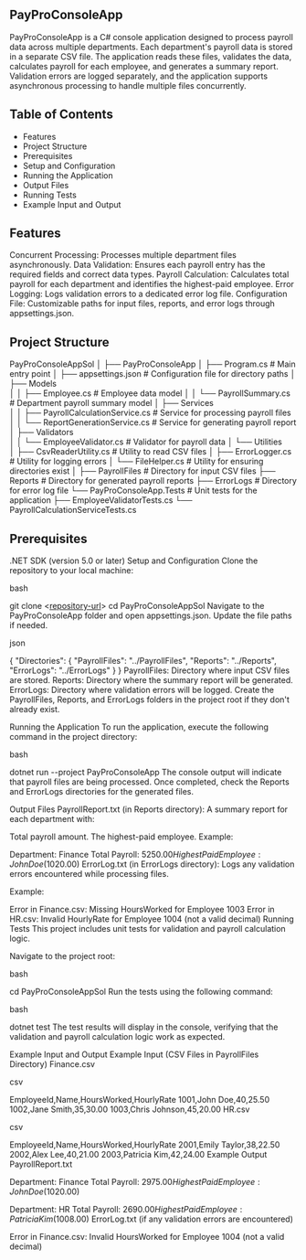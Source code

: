 ## PayProConsoleApp
PayProConsoleApp is a C# console application designed to process payroll data across multiple departments. Each department's payroll data is stored in a separate CSV file. The application reads these files, validates the data, calculates payroll for each employee, and generates a summary report. Validation errors are logged separately, and the application supports asynchronous processing to handle multiple files concurrently.

## Table of Contents
- Features
- Project Structure
- Prerequisites
- Setup and Configuration
- Running the Application
- Output Files
- Running Tests
- Example Input and Output

## Features
Concurrent Processing: Processes multiple department files asynchronously.
Data Validation: Ensures each payroll entry has the required fields and correct data types.
Payroll Calculation: Calculates total payroll for each department and identifies the highest-paid employee.
Error Logging: Logs validation errors to a dedicated error log file.
Configuration File: Customizable paths for input files, reports, and error logs through appsettings.json.

## Project Structure


PayProConsoleAppSol
│
├── PayProConsoleApp
│   ├── Program.cs                # Main entry point
│   ├── appsettings.json          # Configuration file for directory paths
│   ├── Models                    
│   │   ├── Employee.cs           # Employee data model
│   │   └── PayrollSummary.cs     # Department payroll summary model
│   ├── Services                  
│   │   ├── PayrollCalculationService.cs  # Service for processing payroll files
│   │   └── ReportGenerationService.cs    # Service for generating payroll report
│   ├── Validators                
│   │   └── EmployeeValidator.cs  # Validator for payroll data
│   └── Utilities                 
│       ├── CsvReaderUtility.cs   # Utility to read CSV files
│       ├── ErrorLogger.cs        # Utility for logging errors
│       └── FileHelper.cs         # Utility for ensuring directories exist
│
├── PayrollFiles                  # Directory for input CSV files
├── Reports                       # Directory for generated payroll reports
├── ErrorLogs                     # Directory for error log file
└── PayProConsoleApp.Tests        # Unit tests for the application
    ├── EmployeeValidatorTests.cs
    └── PayrollCalculationServiceTests.cs

## Prerequisites
.NET SDK (version 5.0 or later)
Setup and Configuration
Clone the repository to your local machine:

bash

git clone <[repository-url](https://github.com/sushilkumar162/PayProConsoleApp.git)>
cd PayProConsoleAppSol
Navigate to the PayProConsoleApp folder and open appsettings.json. Update the file paths if needed.

json

{
    "Directories": {
        "PayrollFiles": "../PayrollFiles",
        "Reports": "../Reports",
        "ErrorLogs": "../ErrorLogs"
    }
}
PayrollFiles: Directory where input CSV files are stored.
Reports: Directory where the summary report will be generated.
ErrorLogs: Directory where validation errors will be logged.
Create the PayrollFiles, Reports, and ErrorLogs folders in the project root if they don't already exist.

Running the Application
To run the application, execute the following command in the project directory:

bash

dotnet run --project PayProConsoleApp
The console output will indicate that payroll files are being processed. Once completed, check the Reports and ErrorLogs directories for the generated files.

Output Files
PayrollReport.txt (in Reports directory): A summary report for each department with:

Total payroll amount.
The highest-paid employee.
Example:



Department: Finance
Total Payroll: $5250.00
Highest Paid Employee: John Doe ($1020.00)
ErrorLog.txt (in ErrorLogs directory): Logs any validation errors encountered while processing files.

Example:



Error in Finance.csv: Missing HoursWorked for Employee 1003
Error in HR.csv: Invalid HourlyRate for Employee 1004 (not a valid decimal)
Running Tests
This project includes unit tests for validation and payroll calculation logic.

Navigate to the project root:

bash

cd PayProConsoleAppSol
Run the tests using the following command:

bash

dotnet test
The test results will display in the console, verifying that the validation and payroll calculation logic work as expected.

Example Input and Output
Example Input (CSV Files in PayrollFiles Directory)
Finance.csv

csv

EmployeeId,Name,HoursWorked,HourlyRate
1001,John Doe,40,25.50
1002,Jane Smith,35,30.00
1003,Chris Johnson,45,20.00
HR.csv

csv

EmployeeId,Name,HoursWorked,HourlyRate
2001,Emily Taylor,38,22.50
2002,Alex Lee,40,21.00
2003,Patricia Kim,42,24.00
Example Output
PayrollReport.txt



Department: Finance
Total Payroll: $2975.00
Highest Paid Employee: John Doe ($1020.00)

Department: HR
Total Payroll: $2690.00
Highest Paid Employee: Patricia Kim ($1008.00)
ErrorLog.txt (if any validation errors are encountered)



Error in Finance.csv: Invalid HoursWorked for Employee 1004 (not a valid decimal)
